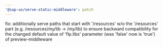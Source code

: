 ```yaml
---
'@sap-ux/serve-static-middleware': patch
---
```


fix: additionally serve paths that start with '/resources' w/o the '/resources' part (e.g. /resources/my/lib -> /my/lib) to ensure backward compatibility for the changed default value of 'flp.libs' parameter (was 'false' now is 'true') of preview-middleware  

